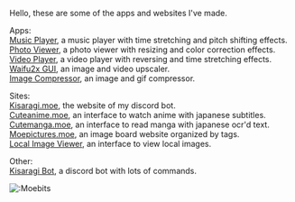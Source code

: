 Hello, these are some of the apps and websites I've made. 

Apps: \
[Music Player](https://github.com/Moebits/Music-Player), a music player with time stretching and pitch shifting effects. \
[Photo Viewer](https://github.com/Moebits/Photo-Viewer), a photo viewer with resizing and color correction effects. \
[Video Player](https://github.com/Moebits/Video-Player), a video player with reversing and time stretching effects. \
[Waifu2x GUI](https://github.com/Moebits/Waifu2x-GUI), an image and video upscaler. \
[Image Compressor](https://github.com/Moebits/Image-Compressor), an image and gif compressor.

Sites: \
[Kisaragi.moe](https://github.com/Moebits/Kisaragi.moe), the website of my discord bot. \
[Cuteanime.moe](https://github.com/Moebits/Cuteanime.moe), an interface to watch anime with japanese subtitles. \
[Cutemanga.moe](https://github.com/Moebits/Cutemanga.moe), an interface to read manga with japanese ocr'd text. \
[Moepictures.moe](https://github.com/Moebits/Moepictures.moe), an image board website organized by tags. \
[Local Image Viewer](https://github.com/Moebits/Local-Image-Viewer), an interface to view local images.

Other: \
[Kisaragi Bot](https://github.com/Moebits/Kisaragi), a discord bot with lots of commands.

![:Moebits](https://count.getloli.com/get/@:Moebits?theme=asoul)

